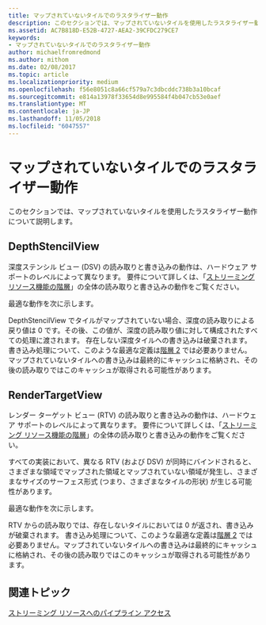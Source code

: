 ```yaml
---
title: マップされていないタイルでのラスタライザー動作
description: このセクションでは、マップされていないタイルを使用したラスタライザー動作について説明します。
ms.assetid: AC7B818D-E52B-4727-AEA2-39CFDC279CE7
keywords:
- マップされていないタイルでのラスタライザー動作
author: michaelfromredmond
ms.author: mithom
ms.date: 02/08/2017
ms.topic: article
ms.localizationpriority: medium
ms.openlocfilehash: f56e8051c8a66cf579a7c3dbcddc738b3a10bcaf
ms.sourcegitcommit: e814a13978f33654d8e995584f4b047cb53e0aef
ms.translationtype: MT
ms.contentlocale: ja-JP
ms.lasthandoff: 11/05/2018
ms.locfileid: "6047557"
---
```

# <a name="span-iddirect3dconceptsrasterizerbehaviorwithnon-mappedtilesspanrasterizer-behavior-with-non-mapped-tiles"></a><span id="direct3dconcepts.rasterizer_behavior_with_non-mapped_tiles"></span>マップされていないタイルでのラスタライザー動作


このセクションでは、マップされていないタイルを使用したラスタライザー動作について説明します。

## <a name="span-iddepthstencilviewspanspan-iddepthstencilviewspanspan-iddepthstencilviewspandepthstencilview"></a><span id="DepthStencilView"></span><span id="depthstencilview"></span><span id="DEPTHSTENCILVIEW"></span>DepthStencilView


深度ステンシル ビュー (DSV) の読み取りと書き込みの動作は、ハードウェア サポートのレベルによって異なります。 要件について詳しくは、「[ストリーミング リソース機能の階層](streaming-resources-features-tiers.md)」の全体の読み取りと書き込みの動作をご覧ください。

最適な動作を次に示します。

DepthStencilView でタイルがマップされていない場合、深度の読み取りによる戻り値は 0 です。その後、この値が、深度の読み取り値に対して構成されたすべての処理に渡されます。 存在しない深度タイルへの書き込みは破棄されます。 書き込み処理について、このような最適な定義は[階層 2](tier-2.md) では必要ありません。マップされていないタイルへの書き込みは最終的にキャッシュに格納され、その後の読み取りではこのキャッシュが取得される可能性があります。

## <a name="span-idrendertargetviewspanspan-idrendertargetviewspanspan-idrendertargetviewspanrendertargetview"></a><span id="RenderTargetView"></span><span id="rendertargetview"></span><span id="RENDERTARGETVIEW"></span>RenderTargetView


レンダー ターゲット ビュー (RTV) の読み取りと書き込みの動作は、ハードウェア サポートのレベルによって異なります。 要件について詳しくは、「[ストリーミング リソース機能の階層](streaming-resources-features-tiers.md)」の全体の読み取りと書き込みの動作をご覧ください。

すべての実装において、異なる RTV (および DSV) が同時にバインドされると、さまざまな領域でマップされた領域とマップされていない領域が発生し、さまざまなサイズのサーフェス形式 (つまり、さまざまなタイルの形状) が生じる可能性があります。

最適な動作を次に示します。

RTV からの読み取りでは、存在しないタイルにおいては 0 が返され、書き込みが破棄されます。 書き込み処理について、このような最適な定義は[階層 2](tier-2.md) では必要ありません。マップされていないタイルへの書き込みは最終的にキャッシュに格納され、その後の読み取りではこのキャッシュが取得される可能性があります。

## <a name="span-idrelated-topicsspanrelated-topics"></a><span id="related-topics"></span>関連トピック


[ストリーミング リソースへのパイプライン アクセス](pipeline-access-to-streaming-resources.md)

 

 




